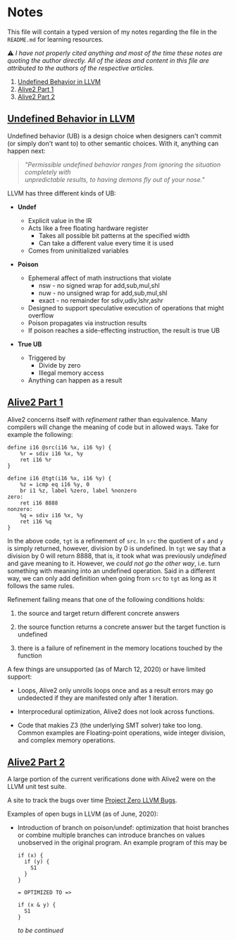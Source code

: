 # Notes

This file will contain a typed version of my notes regarding 
the file in the `README.md` for learning resources.

:warning: _I have not properly cited anything and most of the time these
notes are quoting the author directly. All of the ideas and content
in this file are attributed to the authors of the respective articles._

1. [Undefined Behavior in LLVM](#undefined-behavior-in-llvm)
2. [Alive2 Part 1](#alive2-part-1)
3. [Alive2 Part 2](#alive2-part-2)

## [Undefined Behavior in LLVM](https://www.cs.utah.edu/~regehr/llvm-ub.pdf)

Undefined behavior (UB) is a design choice when designers can't 
commit (or simply don't want to) to other semantic choices.
With it, anything can happen next:

> *"Permissible	undefined	behavior	ranges	from	ignoring	the	situation	completely	with	
> unpredictable	results,	to	having	demons	fly	out	of	your	nose."*

LLVM has three different kinds of UB:

* __Undef__
  * Explicit value in the IR
  * Acts like a free floating hardware register
    - Takes all possible bit patterns at the specified width
    - Can take a different value every time it is used
  * Comes from uninitialized variables

* __Poison__
  * Ephemeral affect of math instructions that violate
    - nsw - no signed wrap for add,sub,mul,shl
    - nuw - no unsigned wrap for add,sub,mul,shl
    - exact - no remainder for sdiv,udiv,lshr,ashr
  * Designed to support speculative execution of operations that might overflow
  * Poison propagates via instruction results
  * If poison reaches a side-effecting instruction, the result is true UB

* __True UB__
  * Triggered by
    - Divide by zero
    - Illegal memory access
  * Anything can happen as a result

## [Alive2 Part 1](https://blog.regehr.org/archives/1722)

Alive2 concerns itself with *refinement* rather than equivalence. 
Many compilers will change the meaning of code but in allowed ways.
Take for example the following: 
```
define i16 @src(i16 %x, i16 %y) {
    %r = sdiv i16 %x, %y
    ret i16 %r
}

define i16 @tgt(i16 %x, i16 %y) {
    %z = icmp eq i16 %y, 0
    br i1 %z, label %zero, label %nonzero
zero:
    ret i16 8888
nonzero:
    %q = sdiv i16 %x, %y
    ret i16 %q
}
```
In the above code, `tgt` is a refinement of `src`. In `src` the quotient of 
`x` and `y` is simply returned, however, division by 0 is undefined. In `tgt`
we say that a division by 0 will return 8888, that is, it took what was previously
*undefined* and gave meaning to it. However, we _could not go the other way_, i.e. turn 
something with meaning into an undefined operation. Said in a different way, we can only add
definition when going from `src` to `tgt` as long as it follows the same rules.

Refinement failing means that one of the following conditions holds:

1. the source and target return different concrete answers

2. the source function returns a concrete answer but the target function is undefined

3. there is a failure of refinement in the memory locations touched by the function

A few things are unsupported (as of March 12, 2020) or have limited support:

* Loops, Alive2 only unrolls loops once and as a result errors may go undedected
  if they are manifested only after 1 iteration.

* Interprocedural optimization, Alive2 does not look across functions.

* Code that makies Z3 (the underlying SMT solver) take too long. Common examples are
  Floating-point operations, wide integer division, and complex memory operations.
  
## [Alive2 Part 2](https://blog.regehr.org/archives/1737)


A large portion of the current verifications done with Alive2 were on the LLVM
unit test suite. 

A site to track the bugs over time [Project Zero LLVM Bugs](https://web.ist.utl.pt/nuno.lopes/alive2/).

Examples of open bugs in LLVM (as of June, 2020):

* Introduction of branch on poison/undef: optimization that hoist branches or combine
  multiple branches can introduce branches on values unobserved in the original program. 
  An example program of this may be
  ```
  if (x) {
    if (y) {
      S1
    }
  }

  = OPTIMIZED TO =>

  if (x & y) {
    S1
  }
  ```
  *to be continued*
